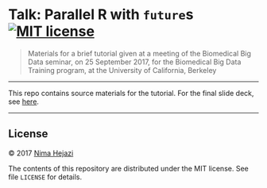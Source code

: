 # Talk: Parallel R with `future`s [![MIT license](http://img.shields.io/badge/license-MIT-brightgreen.svg)](http://opensource.org/licenses/MIT)

> Materials for a brief tutorial given at a meeting of the Biomedical Big Data
> seminar, on 25 September 2017, for the Biomedical Big Data Training program,
> at the University of California, Berkeley

---

This repo contains source materials for the tutorial. For the final slide deck,
see [here](https://goo.gl/T47hs6).

---

## License

&copy; 2017 [Nima Hejazi](http://nimahejazi.org)

The contents of this repository are distributed under the MIT license. See file
`LICENSE` for details.

